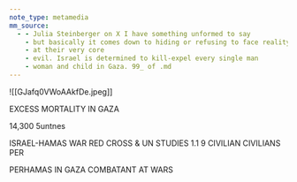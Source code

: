 ```yaml
---
note_type: metamedia
mm_source:
  - - Julia Steinberger on X I have something unformed to say
    - but basically it comes down to hiding or refusing to face reality being
    - at their very core
    - evil. Israel is determined to kill-expel every single man
    - woman and child in Gaza. 99_ of .md
---
```


![[GJafq0VWoAAkfDe.jpeg]]

EXCESS MORTALITY IN GAZA

14,300 5untnes

ISRAEL-HAMAS WAR RED CROSS & UN STUDIES
1.1 9
CIVILIAN CIVILIANS PER

PERHAMAS IN GAZA  COMBATANT AT WARS

